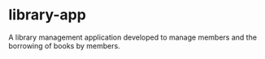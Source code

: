 # library-app
A library management application developed to manage members and the borrowing of books by members.
